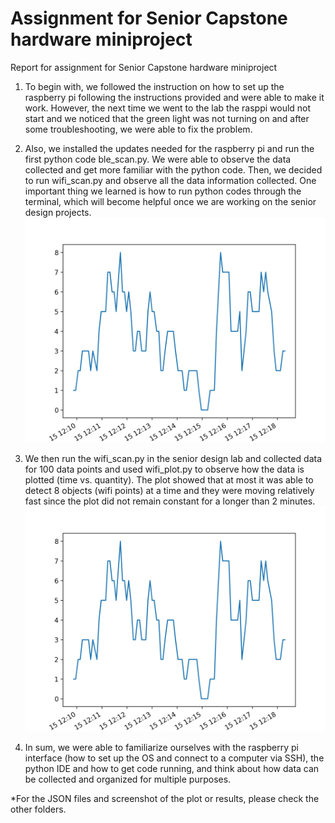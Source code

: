 # Assignment for Senior Capstone hardware miniproject


Report for assignment for Senior Capstone hardware miniproject

1.	To begin with, we followed the instruction on how to set up the raspberry pi following the instructions provided and were able to make it work. However, the next time we went to the lab the rasppi would not start and we noticed that the green light was not turning on and after some troubleshooting, we were able to fix the problem.
2.	Also, we installed the updates needed for the raspberry pi and run the first python code ble_scan.py. We were able to observe the data collected and get more familiar with the python code. Then, we decided to run wifi_scan.py and observe all the data information collected. One important thing we learned is how to run python codes through the terminal, which will become helpful once we are working on the senior design projects.
![Image of wifi scan](https://github.com/Esther-Ye/EC463-EEMiniProject/blob/main/Wifi-Scan-09-15-21-1209/09-15-21-1209.png)

4.	We then run the wifi_scan.py in the senior design lab and collected data for 100 data points and used wifi_plot.py to observe how the data is plotted (time vs. quantity). The plot showed that at most it was able to detect 8 objects (wifi points) at a time and they were moving relatively fast since the plot did not remain constant for a longer than 2 minutes.
![Image of wifi scan](https://github.com/Esther-Ye/EC463-EEMiniProject/blob/main/Wifi-Scan-09-15-21-1209/09-15-21-1209.png)
5.	In sum, we were able to familiarize ourselves with the raspberry pi interface (how to set up the OS and connect to a computer via SSH), the python IDE and how to get code running, and think about how data can be collected and organized for multiple purposes. 

*For the JSON files and screenshot of the plot or results, please check the other folders.


